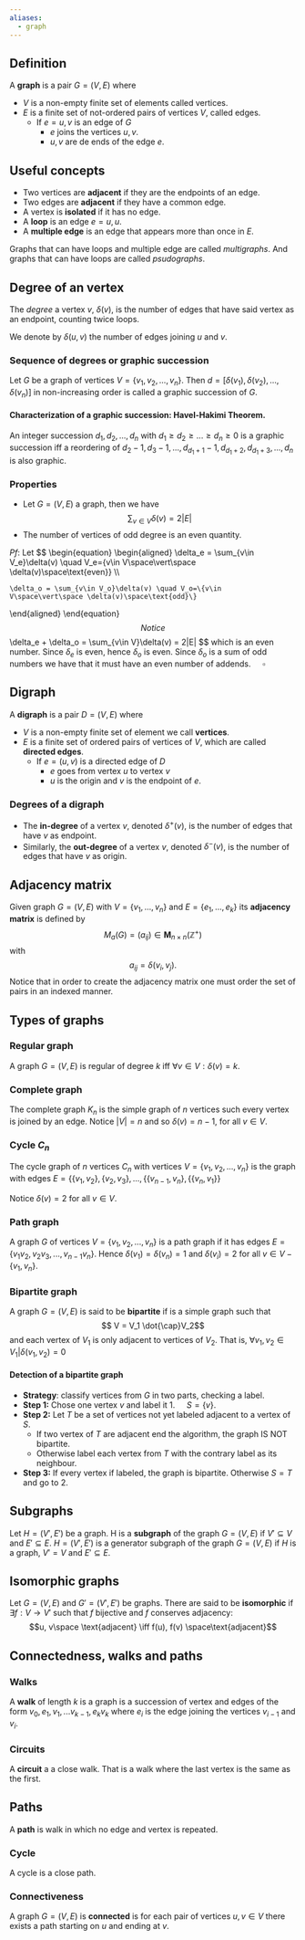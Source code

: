 ```yaml
---
aliases:
  - graph
---
```

## Definition
A **graph** is a pair $G=(V, E)$ where
- $V$ is a non-empty finite set of elements called vertices.
- $E$ is a finite set of not-ordered pairs of vertices $V$, called edges.
	- If $e = {u, v}$ is an edge of $G$
		- $e$ joins the vertices $u, v$.
		- $u, v$ are de ends of the edge $e$.



## Useful concepts
- Two vertices are **adjacent** if they are the endpoints of an edge.
- Two edges are **adjacent** if they have a common edge.
- A vertex is **isolated** if it has no edge.
- A **loop** is an edge $e = {u,u}$. 
- A __multiple edge__ is an edge that appears more than once in $E$.

Graphs that can have loops and multiple edge are called _multigraphs_. And graphs that can have loops are called _psudographs_.

## Degree of an vertex
The _degree_ a vertex $v$, $\delta(v)$, is the number of edges that have said vertex as an endpoint, counting twice loops.

We denote by $\delta(u, v)$ the number of edges joining $u$ and $v$.

### Sequence of degrees or graphic succession
Let $G$ be a graph of vertices $V = \{v_1, v_2, ..., v_n\}$. Then $d = [\delta(v_1), \delta(v_2), ..., \delta(v_n)]$ in non-increasing order is called a graphic succession of $G$.

#### Characterization of a graphic succession: Havel-Hakimi Theorem.
An integer succession $d_1, d_2, ..., d_n$ with $d_1 \ge d_2 \ge ... \ge d_n \ge 0$ is a graphic succession iff a reordering of $d_2-1, d_3 -1, ..., d_{d_1+1} -1, d_{d_1+2}, d_{d_1+3}, ..., d_n$ is also graphic.

### Properties
- Let $G = (V, E)$ a graph, then we have
$$
\sum_{v\in V}\delta(v) = 2|E|
$$
- The number of vertices of odd degree is an even quantity.

$Pf:$
Let 
$$
\begin{equation}
\begin{aligned}
	\delta_e = \sum_{v\in V_e}\delta(v) \quad V_e=\{v\in V\space\vert\space \delta(v)\space\text{even}\} \\\\
	
	\delta_o = \sum_{v\in V_o}\delta(v) \quad V_o=\{v\in V\space\vert\space \delta(v)\space\text{odd}\}
\end{aligned}
\end{equation}
$$
Notice
$$
\delta_e + \delta_o = \sum_{v\in V}\delta(v) = 2|E|
$$
which is an even number. Since $\delta_e$ is even, hence $\delta_o$ is even. Since $\delta_o$ is a sum of odd numbers we have that it must have an even number of addends. $\quad\square$

## Digraph
A **digraph** is a pair $D = (V, E)$ where
- $V$ is a non-empty finite set of element we call **vertices**.
- $E$ is a finite set of ordered pairs of vertices of $V$, which are called **directed edges**.
	- If $e = (u, v)$ is a directed edge of $D$
		- $e$ goes from vertex $u$ to vertex $v$
		- $u$ is the origin and $v$ is the endpoint of $e$.
### Degrees of a digraph
- The **in-degree** of a vertex $v$, denoted $\delta^+(v)$, is the number of edges that have $v$ as endpoint.
- Similarly, the **out-degree** of a vertex $v$, denoted $\delta^-(v)$, is the number of edges that have $v$ as origin.

## Adjacency matrix
Given graph $G=(V, E)$ with $V = \{v_1, ..., v_n\}$ and $E=\{e_1, ..., e_k\}$ its **adjacency matrix** is defined by
$$M_a(G) = (a_{ij}) \in \mathbf{M}_{n\times n}(\mathbb{Z}^+)$$ 
with
$$a_{ij} = \delta(v_i, v_j).$$
Notice that in order to create the adjacency matrix one must order the set of pairs in an indexed manner.

## Types of graphs
### Regular graph
A graph $G=(V, E)$ is regular of degree $k$ iff $\forall v\in V: \delta(v)=k$.

### Complete graph
The complete graph $K_n$ is the simple graph of $n$ vertices such every vertex is joined by an edge.
Notice $|V|=n$ and so $\delta(v) = n-1$, for all $v \in V$.

### Cycle $C_n$
The cycle graph of $n$ vertices $C_n$ with vertices $V = \{v_1, v_2, ..., v_n\}$ is the graph with edges $E = \{\{v_1, v_2\}, \{v_2, v_3\}, ..., \{\{v_{n-1}, v_n\}, \{\{v_n, v_1\}\}$

Notice $\delta(v)=2$ for all $v \in V$.

### Path graph
A graph $G$ of vertices $V = \{v_1, v_2, ..., v_n\}$ is a path graph if it has edges $E = \{ v_1v_2, v_2v_3, ..., v_{n-1}v_n\}$.
Hence $\delta(v_1) = \delta(v_n) =1$ and $\delta(v_i) = 2$ for all $v\in V-\{v_1, v_n\}$.

### Bipartite graph
A graph $G = (V, E)$ is said to be __bipartite__ if is a simple graph such that
$$ V = V_1 \dot{\cap}V_2$$
and each vertex of $V_1$ is only adjacent to vertices of $V_2$. That is, $\forall v_1, v_2\in V_1 | \delta(v_1, v_2) = 0$

#### Detection of a bipartite graph
- **Strategy**: classify vertices from $G$ in two parts, checking a label.
- **Step 1:** Chose one vertex $v$ and label it $1$. $\quad S = \{v\}$.
- **Step 2:** Let $T$ be a set of vertices not yet labeled adjacent to a vertex of $S$.
	- If two vertex of $T$ are adjacent end the algorithm, the graph IS NOT bipartite.
	- Otherwise label each vertex from $T$ with the contrary label as its neighbour.
- **Step 3:** If every vertex if labeled, the graph is bipartite. Otherwise $S = T$ and go to 2.

## Subgraphs
Let $H = (V', E')$ be a graph. H is a __subgraph__ of the graph $G = (V, E)$ if $V' \subseteq V$ and $E' \subseteq E$.
$H = (V', E')$ is a generator subgraph of the graph $G = (V, E)$ if $H$ is a graph, $V' = V$ and $E' \subseteq E$.


## Isomorphic graphs
Let $G=(V, E)$ and $G'=(V', E')$ be graphs. There are said to be **isomorphic** if $\exists f:V\to V'$ such that $f$ bijective and $f$ conserves adjacency:
$$u, v\space \text{adjacent} \iff f(u), f(v) \space\text{adjacent}$$

## Connectedness, walks and paths
### Walks
A **walk** of length $k$ is a graph is a succession of vertex and edges of the form $v_0, e_1, v_1, ...v_{k-1}, e_k v_k$ where $e_i$ is the edge joining the vertices $v_{i-1}$ and $v_i$.

### Circuits
A **circuit** a a close walk. That is a walk where the last vertex is the same as the first.

## Paths
A **path** is walk in which no edge and vertex is repeated.

### Cycle
A cycle is a close path.

### Connectiveness
A graph $G = (V, E)$ is **connected** is for each pair of vertices $u, v \in V$ there exists a path starting on $u$ and ending at $v$.